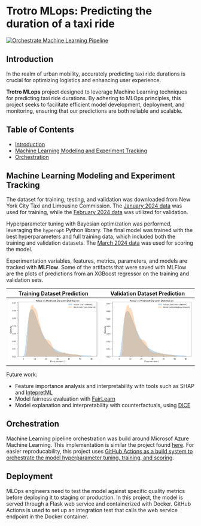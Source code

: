 # Trotro MLops: Predicting the duration of a taxi ride

[![Orchestrate Machine Learning Pipeline](https://github.com/kennedyopokuasare/trotro_mlops/actions/workflows/orchestrate-machine-learning.yml/badge.svg)](https://github.com/kennedyopokuasare/trotro_mlops/actions/workflows/orchestrate-machine-learning.yml)

## Introduction

In the realm of urban mobility, accurately predicting taxi ride durations is crucial for optimizing logistics and enhancing user experience.

**Trotro MLops** project designed to leverage Machine Learning techniques for predicting taxi ride durations. By adhering to MLOps principles, this project seeks to facilitate efficient model development, deployment, and monitoring, ensuring that our predictions are both reliable and scalable.

## Table of Contents

- [Introduction](#introduction)
- [Machine Learning Modeling and Experiment Tracking](#machine-learning-modeling-and-experiment-tracking)
- [Orchestration](#orchestration)


## Machine Learning Modeling and Experiment Tracking

The dataset for training, testing, and validation was downloaded from New York City Taxi and Limousine Commission. The [January 2024 data](https://d37ci6vzurychx.cloudfront.net/trip-data/yellow_tripdata_2024-01.parquet) was used for training, while the [February 2024 data](https://d37ci6vzurychx.cloudfront.net/trip-data/yellow_tripdata_2024-02.parquet) was utilized for validation.

Hyperparameter tuning with Bayesian optimization was performed, leveraging the `hyperopt` Python library. The final model was trained with the best hyperparameters and full training data, which included both the training and validation datasets. The [March 2024 data](https://d37ci6vzurychx.cloudfront.net/trip-data/yellow_tripdata_2024-03.parquet) was used for scoring the model.

Experimentation variables, features, metrics, parameters, and models are tracked with **MLFlow**. Some of the artifacts that were saved with MLFlow are the plots of predictions from an XGBoost regressor on the training and validation sets.

| Training Dataset Prediction | Validation Dataset Prediction |
|-----------------------------|-------------------------------|
| ![Training set prediction](./modeling/img/train_dist.png)  | ![Validation set prediction](./modeling/img/val_dist.png) |

Future work:

- Feature importance analysis and interpretability with tools such as  SHAP and [IntepretML](https://interpret.ml/)
- Model fairness evaluation with [FairLearn](https://fairlearn.org/)
- Model explanation and interpretability with counterfactuals, using [DICE](https://interpret.ml/DiCE/)

## Orchestration

Machine Learning pipeline orchestration was build around Microsof Azure Machine Learning. This implementation is similar the project found [here](https://github.com/kennedyopokuasare/Azure_datascience). For easier reproducability, this project uses [GitHub Actions as a build system to orchestrate the model hyperparameter tuning, training, and scoring](https://github.com/kennedyopokuasare/trotro_mlops/actions/workflows/verify.yml).


## Deployment

MLOps engineers need to test the model against specific quality metrics before deploying it to staging or production. In this project, the model is served through a Flask web service and containerized with Docker. GitHub Actions is used to set up an integration test that calls the web service endpoint in the Docker container.
